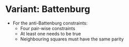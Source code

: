# Variant: Battenburg

<!-- %% svg-grid: none -->
<!-- %% hide           -->

* For the anti-Battenburg constraints:
    * Four pair-wise constraints
    * At least one needs to be true
    * Neighbouring squares must have the same parity

